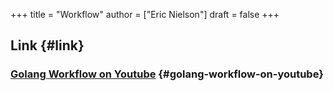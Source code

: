 +++
title = "Workflow"
author = ["Eric Nielson"]
draft = false
+++

## Link {#link}


### [Golang Workflow on Youtube](https://www.youtube.com/watch?v=lvhIf3ynxgQ) {#golang-workflow-on-youtube}

